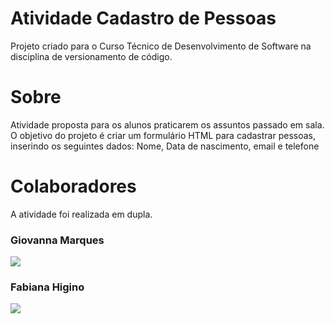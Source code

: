 # Atividade Cadastro de Pessoas
<p>Projeto criado para o Curso Técnico de Desenvolvimento de Software na disciplina de versionamento de código.</p>

# Sobre
<p>Atividade proposta para os alunos praticarem os assuntos passado em sala. 
  O objetivo do projeto é criar um formulário HTML para cadastrar pessoas, inserindo os seguintes dados: Nome, Data de nascimento, email e telefone</p>

# Colaboradores
<p>A atividade foi realizada em dupla.</p>
<div>
  <div>
    <h3>Giovanna Marques</h3>
     <img src="https://media.licdn.com/dms/image/D4D03AQEkFQQ9e0mSng/profile-displayphoto-shrink_400_400/0/1718670329293?e=1727308800&v=beta&t=V1tpmCZoyTBSQbeSuL0guykv5t6kYQ2jw1wCVLeQODY">
  </div>
  <div>
    <h3>Fabiana Higino</h3>
    <img src="https://media.licdn.com/dms/image/D4D03AQEzJRjVY2hZEQ/profile-displayphoto-shrink_400_400/0/1709038495642?e=1727308800&v=beta&t=UMKtI4J8tpw9Ra-bEEvpZnOO1LwDtvjCvNumoRqPmgM">
  </div>
</div>
